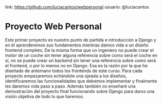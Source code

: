 link: https://github.com/luciacantos/webpersonal
usuario: @luciacantos
# Proyecto Web Personal
Este primer proyecto es nuestro punto de partida e introducción a Django y en
él aprenderemos sus fundamentos mientras damos vida a un diseño frontend
completo.
De la misma forma que un ingeniero no puede crear el motor de un coche sin
tener alguna referencia sobre como será el coche en sí, no se puede crear un
backend sin tener una referencia sobre como será el frontend, o por lo menos
no en Django. Esa es la razón por la que he diseñado de antemano todos los
frontends de este curso.
Para cada proyecto empezaremos echándole una ojeada a los diseños,
identificaremos las funcionalidades que debemos implementar y finalmente les
daremos vida paso a paso. Además también os enseñaré una demostración del
proyecto final funcionando sobre Django para daros una visión objetiva de todo
lo que haremos.
